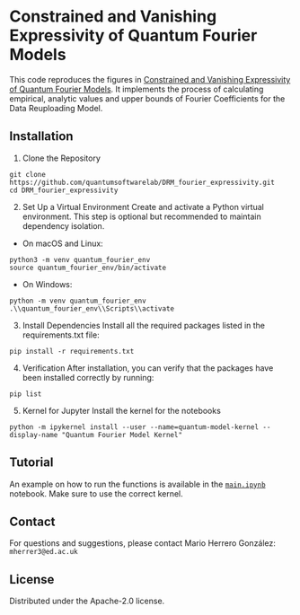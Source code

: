 # Constrained and Vanishing Expressivity of Quantum Fourier Models 
This code reproduces the figures in [Constrained and Vanishing Expressivity of Quantum Fourier Models](https://arxiv.org/abs/2403.09417). It implements the process of calculating empirical, analytic values and upper bounds of Fourier Coefficients for the Data Reuploading Model. 
## Installation
1. Clone the Repository
```
git clone https://github.com/quantumsoftwarelab/DRM_fourier_expressivity.git
cd DRM_fourier_expressivity
```
2. Set Up a Virtual Environment
Create and activate a Python virtual environment. This step is optional but recommended to maintain dependency isolation.

- On macOS and Linux:
```
python3 -m venv quantum_fourier_env
source quantum_fourier_env/bin/activate
```
- On Windows:

```
python -m venv quantum_fourier_env
.\\quantum_fourier_env\\Scripts\\activate
```
3. Install Dependencies
Install all the required packages listed in the requirements.txt file:

```
pip install -r requirements.txt
```
4. Verification
After installation, you can verify that the packages have been installed correctly by running:
```
pip list
```
5. Kernel for Jupyter
Install the kernel for the notebooks
```
python -m ipykernel install --user --name=quantum-model-kernel --display-name "Quantum Fourier Model Kernel"
```

## Tutorial
An example on how to run the functions is available in the [`main.ipynb`](/main.ipynb) notebook. Make sure to use the correct kernel.

## Contact
For questions and suggestions, please contact Mario Herrero González: `mherrer3@ed.ac.uk`

## License
Distributed under the Apache-2.0 license. 
